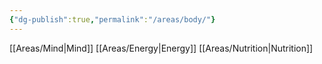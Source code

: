 ```yaml
---
{"dg-publish":true,"permalink":"/areas/body/"}
---
```



[[Areas/Mind\|Mind]]
[[Areas/Energy\|Energy]]
[[Areas/Nutrition\|Nutrition]]